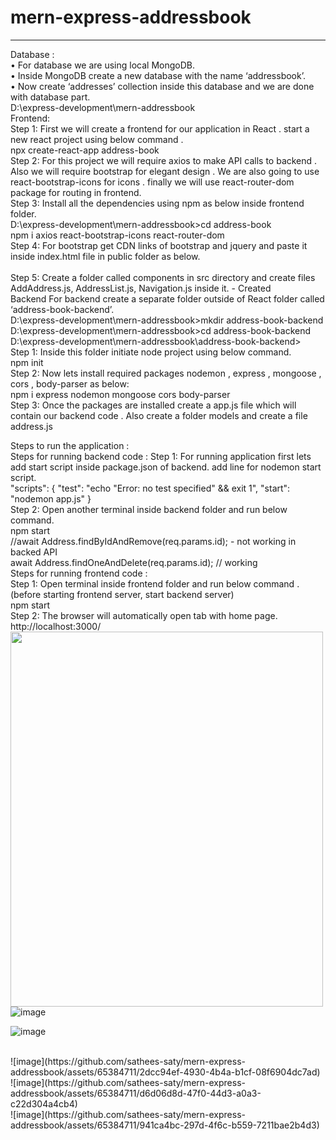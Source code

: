 # mern-express-addressbook

<html>
<hr>
Database :
</hr>
<br>
•	For database we are using local MongoDB.
<br>
•	Inside MongoDB create a new database with the name ‘addressbook’.
<br>
•	Now create ‘addresses’ collection inside this database and we are done with database part.
<br>
D:\express-development\mern-addressbook


<br>
Frontend:
<br>
Step 1: First we will create a frontend for our application in React . start a new react project using below command .
<br>
npx create-react-app address-book
<br>
Step 2: For this project we will require axios to make API calls to backend . Also we will require bootstrap for elegant design . We are also going to use react-bootstrap-icons for icons . finally we will use react-router-dom package for routing in frontend.
<br>
Step 3: Install all the dependencies using npm as below inside frontend folder.
<br>
D:\express-development\mern-addressbook>cd address-book
<br>
npm i axios react-bootstrap-icons react-router-dom
<br>
Step 4: For bootstrap get CDN links of bootstrap and jquery and paste it inside index.html file in public folder as below.
<br>
<link href=”https://cdn.jsdelivr.net/npm/bootstrap@5.0.2/dist/css/bootstrap.min.css” rel=”stylesheet” integrity=”sha384-EVSTQN3/azprG1Anm3QDgpJLIm9Nao0Yz1ztcQTwFspd3yD65VohhpuuCOmLASjC” crossorigin=”anonymous”>
<script src=”https://cdn.jsdelivr.net/npm/bootstrap@5.0.2/dist/js/bootstrap.bundle.min.js” integrity=”sha384-MrcW6ZMFYlzcLA8Nl+NtUVF0sA7MsXsP1UyJoMp4YLEuNSfAP+JcXn/tWtIaxVXM” crossorigin=”anonymous”></script>
<script src=”https://code.jquery.com/jquery-3.7.1.min.js” integrity=”sha256-/JqT3SQfawRcv/BIHPThkBvs0OEvtFFmqPF/lYI/Cxo=” crossorigin=”anonymous”></script>
<br>
Step 5: Create a folder called components in src directory and create files AddAddress.js, AddressList.js, Navigation.js inside it. - Created
<br>
Backend
For backend create a separate folder outside of React folder called ‘address-book-backend’.
<br>
D:\express-development\mern-addressbook>mkdir address-book-backend
<br>
D:\express-development\mern-addressbook>cd address-book-backend
<br>
D:\express-development\mern-addressbook\address-book-backend>
<br>
Step 1: Inside this folder initiate node project using below command.
<br>
npm init
<br>
Step 2: Now lets install required packages nodemon , express , mongoose , cors , body-parser as below:
<br>
npm i express nodemon mongoose cors body-parser
<br>
Step 3: Once the packages are installed create a app.js file which will contain our backend code . Also create a folder models and create a file address.js
<br>

Steps to run the application :
<br>
Steps for running backend code :
Step 1: For running application first lets add start script inside package.json of backend. add line for nodemon start script.
<br>
"scripts": {
    "test": "echo \"Error: no test specified\" && exit 1",
    "start": "nodemon app.js"
}
<br>
Step 2: Open another terminal inside backend folder and run below command. 
<br>
npm start
<br>
//await Address.findByIdAndRemove(req.params.id); - not working in backed API
<br>
await Address.findOneAndDelete(req.params.id); // working 
<br>
Steps for running frontend code :
<br>
Step 1: Open terminal inside frontend folder and run below command . (before starting frontend server, start backend server)
<br>
npm start 
<br>
Step 2: The browser will automatically open tab with home page. http://localhost:3000/
<br>
<img src="https://github.com/sathees-saty/mern-express-addressbook/assets/65384711/e3fa61f1-987c-4415-ac43-e3eff48eecb2" alt="" width="500" height="600">
![image](https://github.com/sathees-saty/mern-express-addressbook/assets/65384711/e3fa61f1-987c-4415-ac43-e3eff48eecb2)
<br>

![image](https://github.com/sathees-saty/mern-express-addressbook/assets/65384711/8b858294-3044-4c20-acb6-4f7f4303fc4b)

<br>
![image](https://github.com/sathees-saty/mern-express-addressbook/assets/65384711/2dcc94ef-4930-4b4a-b1cf-08f6904dc7ad)

<br>
![image](https://github.com/sathees-saty/mern-express-addressbook/assets/65384711/d6d06d8d-47f0-44d3-a0a3-c22d304a4cb4)
<br>
![image](https://github.com/sathees-saty/mern-express-addressbook/assets/65384711/941ca4bc-297d-4f6c-b559-7211bae2b4d3)

</html>
